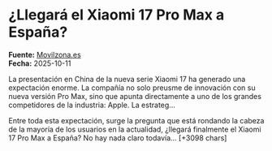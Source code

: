 # ¿Llegará el Xiaomi 17 Pro Max a España?

**Fuente:** [Movilzona.es](https://www.movilzona.es/noticias/rumores/posible-llegada-espana-xiaomi-17-pro-max/)  
**Fecha:** 2025-10-11

La presentación en China de la nueva serie Xiaomi 17 ha generado una expectación enorme. La compañía no solo preusme de innovación con su nueva versión Pro Max, sino que apunta directamente a uno de los grandes competidores de la industria: Apple. La estrateg…

Entre toda esta expectación, surge la pregunta que está rondando la cabeza de la mayoría de los usuarios en la actualidad, ¿llegará finalmente el Xiaomi 17 Pro Max a España? No hay nada claro todavía… [+3098 chars]
